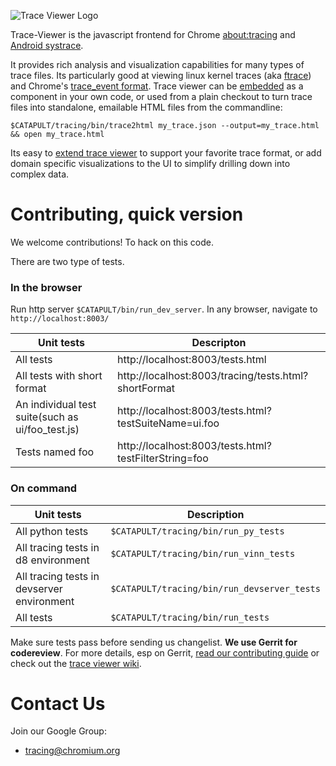 
<!-- Copyright 2015 The Chromium Authors. All rights reserved.
     Use of this source code is governed by a BSD-style license that can be
     found in the LICENSE file.
-->
![Trace Viewer Logo](https://raw.githubusercontent.com/catapult-project/catapult/master/tracing/images/trace-viewer-circle-blue.png)

Trace-Viewer is the javascript frontend for Chrome [about:tracing](http://dev.chromium.org/developers/how-tos/trace-event-profiling-tool) and [Android
systrace](http://developer.android.com/tools/help/systrace.html).

It provides rich analysis and visualization capabilities for many types of trace
files. Its particularly good at viewing linux kernel traces (aka [ftrace](https://www.kernel.org/doc/Documentation/trace/ftrace.txt)) and Chrome's
[trace_event format](https://docs.google.com/document/d/1CvAClvFfyA5R-PhYUmn5OOQtYMH4h6I0nSsKchNAySU/preview). Trace viewer can be [embedded](https://github.com/catapult-project/catapult/wiki/Embedding-Trace-Viewer) as a component in your own code, or used from a plain checkout to turn trace files into standalone, emailable HTML files from the commandline:

```
$CATAPULT/tracing/bin/trace2html my_trace.json --output=my_trace.html && open my_trace.html
```

Its easy to [extend trace viewer](https://github.com/catapult-project/catapult/blob/master/tracing/docs/extending-and-customizing-trace-viewer.md) to support your favorite trace format, or add domain specific visualizations to the UI to simplify drilling down into complex data.

Contributing, quick version
===
We welcome contributions! To hack on this code.

There are two type of tests.

### In the browser

Run http server `$CATAPULT/bin/run_dev_server`. In any browser, navigate to `http://localhost:8003/`

**Unit tests**| **Descripton**
--- | ---
All tests | http://localhost:8003/tests.html
All tests with short format | http://localhost:8003/tracing/tests.html?shortFormat
An individual test suite(such as ui/foo_test.js) | http://localhost:8003/tests.html?testSuiteName=ui.foo
Tests named foo| http://localhost:8003/tests.html?testFilterString=foo

### On command

**Unit tests**| **Description**
--- | ---
All python tests | `$CATAPULT/tracing/bin/run_py_tests`
All tracing tests in d8 environment | `$CATAPULT/tracing/bin/run_vinn_tests`
All tracing tests in devserver environment | `$CATAPULT/tracing/bin/run_devserver_tests`
All tests | `$CATAPULT/tracing/bin/run_tests`

Make sure tests pass before sending us changelist. **We use Gerrit for codereview**. For more details, esp on Gerrit, [read our contributing guide](https://github.com/catapult-project/catapult/blob/master/CONTRIBUTING.md) or check out the [trace viewer wiki](https://github.com/catapult-project/catapult/wiki/Trace-Viewer-Getting-Started).

Contact Us
===
Join our Google Group:
* [tracing@chromium.org](https://groups.google.com/a/chromium.org/forum/#!forum/tracing)
